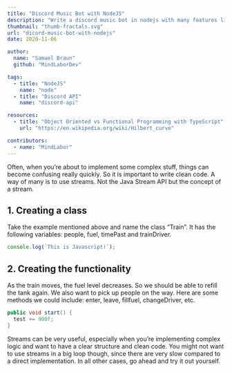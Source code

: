 ```yaml
---
title: "Discord Music Bot with NodeJS"
description: "Write a discord music bot in nodejs with many features like showing lyrics and streaming youtube videos."
thumbnail: "thumb-fractals.svg"
url: "dicord-music-bot-with-nodejs"
date: 2020-11-06

author:
  name: "Samuel Braun"
  github: "MindLaborDev"

tags: 
  - title: "NodeJS"
    name: "node"
  - title: "Discord API"
    name: "discord-api"

resources:
  - title: "Object Oriented vs Functional Programming with TypeScript"
    url: "https://en.wikipedia.org/wiki/Hilbert_curve"

contributors:
  - name: "MindLabor"
---
```


Often, when you’re about to implement some complex stuff, things can become confusing really quickly. 
So it is important to write clean code. A way of many is to use streams. Not the Java Stream API but the concept of a stream.
			
## 1. Creating a class
Take the example mentioned above and name the class “Train”. It has the following variables: people, fuel, timePast and trainDriver.

```js
console.log(`This is Javascript!`);
```

## 2. Creating the functionality
As the train moves, the fuel level decreases. So we should be able to refill the tank again. 
We also want to pick up people on the way. Here are some methods we could include: enter, leave, fillfuel, changeDriver, etc.

```java
public void start() {
  test += 900f;
}
```

Streams can be very useful, especially when you’re implementing complex logic and want to have a clear structure and clean code. You might not want to use streams in a big loop though, 
since there are very slow compared to a direct implementation. In all other cases, go ahead and try it out yourself.
